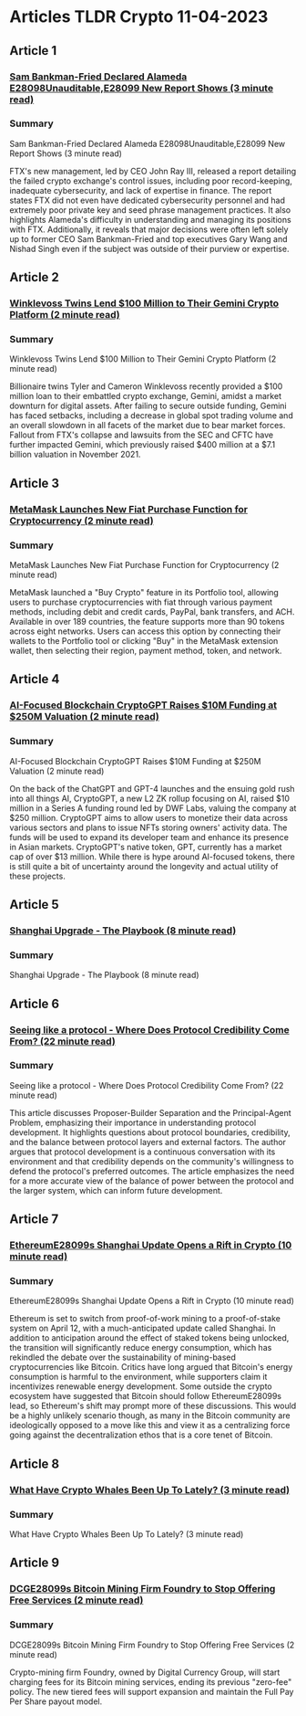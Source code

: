 # Articles TLDR Crypto 11-04-2023

## Article 1
### [Sam Bankman-Fried Declared Alameda E28098Unauditable,E28099 New Report Shows (3 minute read)](https://tldr.tech)
### Summary 
 Sam Bankman-Fried Declared Alameda E28098Unauditable,E28099 New Report Shows (3 minute read)

FTX's new management, led by CEO John Ray III, released a report detailing the failed crypto exchange's control issues, including poor record-keeping, inadequate cybersecurity, and lack of expertise in finance. The report states FTX did not even have dedicated cybersecurity personnel and had extremely poor private key and seed phrase management practices. It also highlights Alameda's difficulty in understanding and managing its positions with FTX. Additionally, it reveals that major decisions were often left solely up to former CEO Sam Bankman-Fried and top executives Gary Wang and Nishad Singh even if the subject was outside of their purview or expertise.

## Article 2
### [Winklevoss Twins Lend $100 Million to Their Gemini Crypto Platform (2 minute read)](https://tldr.tech)
### Summary 
 Winklevoss Twins Lend $100 Million to Their Gemini Crypto Platform (2 minute read)

Billionaire twins Tyler and Cameron Winklevoss recently provided a $100 million loan to their embattled crypto exchange, Gemini, amidst a market downturn for digital assets. After failing to secure outside funding, Gemini has faced setbacks, including a decrease in global spot trading volume and an overall slowdown in all facets of the market due to bear market forces. Fallout from FTX's collapse and lawsuits from the SEC and CFTC have further impacted Gemini, which previously raised $400 million at a $7.1 billion valuation in November 2021.

## Article 3
### [MetaMask Launches New Fiat Purchase Function for Cryptocurrency (2 minute read)](https://tldr.tech)
### Summary 
 MetaMask Launches New Fiat Purchase Function for Cryptocurrency (2 minute read)

MetaMask launched a "Buy Crypto" feature in its Portfolio tool, allowing users to purchase cryptocurrencies with fiat through various payment methods, including debit and credit cards, PayPal, bank transfers, and ACH. Available in over 189 countries, the feature supports more than 90 tokens across eight networks. Users can access this option by connecting their wallets to the Portfolio tool or clicking "Buy" in the MetaMask extension wallet, then selecting their region, payment method, token, and network.

## Article 4
### [AI-Focused Blockchain CryptoGPT Raises $10M Funding at $250M Valuation (2 minute read)](https://tldr.tech)
### Summary 
 AI-Focused Blockchain CryptoGPT Raises $10M Funding at $250M Valuation (2 minute read)

On the back of the ChatGPT and GPT-4 launches and the ensuing gold rush into all things AI, CryptoGPT, a new L2 ZK rollup focusing on AI, raised $10 million in a Series A funding round led by DWF Labs, valuing the company at $250 million. CryptoGPT aims to allow users to monetize their data across various sectors and plans to issue NFTs storing owners' activity data. The funds will be used to expand its developer team and enhance its presence in Asian markets. CryptoGPT's native token, GPT, currently has a market cap of over $13 million. While there is hype around AI-focused tokens, there is still quite a bit of uncertainty around the longevity and actual utility of these projects.

## Article 5
### [Shanghai Upgrade - The Playbook (8 minute read)](https://tldr.tech)
### Summary 
 Shanghai Upgrade - The Playbook (8 minute read)

## Article 6
### [Seeing like a protocol - Where Does Protocol Credibility Come From? (22 minute read)](https://tldr.tech)
### Summary 
 Seeing like a protocol - Where Does Protocol Credibility Come From? (22 minute read)

This article discusses Proposer-Builder Separation and the Principal-Agent Problem, emphasizing their importance in understanding protocol development. It highlights questions about protocol boundaries, credibility, and the balance between protocol layers and external factors. The author argues that protocol development is a continuous conversation with its environment and that credibility depends on the community's willingness to defend the protocol's preferred outcomes. The article emphasizes the need for a more accurate view of the balance of power between the protocol and the larger system, which can inform future development.

## Article 7
### [EthereumE28099s Shanghai Update Opens a Rift in Crypto (10 minute read)](https://tldr.tech)
### Summary 
 EthereumE28099s Shanghai Update Opens a Rift in Crypto (10 minute read)

Ethereum is set to switch from proof-of-work mining to a proof-of-stake system on April 12, with a much-anticipated update called Shanghai. In addition to anticipation around the effect of staked tokens being unlocked, the transition will significantly reduce energy consumption, which has rekindled the debate over the sustainability of mining-based cryptocurrencies like Bitcoin. Critics have long argued that Bitcoin's energy consumption is harmful to the environment, while supporters claim it incentivizes renewable energy development. Some outside the crypto ecosystem have suggested that Bitcoin should follow EthereumE28099s lead, so Ethereum's shift may prompt more of these discussions. This would be a highly unlikely scenario though, as many in the Bitcoin community are ideologically opposed to a move like this and view it as a centralizing force going against the decentralization ethos that is a core tenet of Bitcoin.

## Article 8
### [What Have Crypto Whales Been Up To Lately? (3 minute read)](https://tldr.tech)
### Summary 
 What Have Crypto Whales Been Up To Lately? (3 minute read)

## Article 9
### [DCGE28099s Bitcoin Mining Firm Foundry to Stop Offering Free Services (2 minute read)](https://tldr.tech)
### Summary 
 DCGE28099s Bitcoin Mining Firm Foundry to Stop Offering Free Services (2 minute read)

Crypto-mining firm Foundry, owned by Digital Currency Group, will start charging fees for its Bitcoin mining services, ending its previous "zero-fee" policy. The new tiered fees will support expansion and maintain the Full Pay Per Share payout model.

